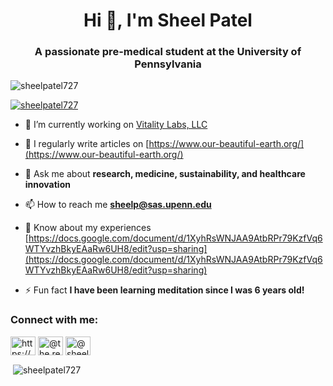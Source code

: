 <h1 align="center">Hi 👋, I'm Sheel Patel</h1>
<h3 align="center">A passionate pre-medical student at the University of Pennsylvania</h3>

<p align="left"> <img src="https://komarev.com/ghpvc/?username=sheelpatel727&label=Profile%20views&color=0e75b6&style=flat" alt="sheelpatel727" /> </p>

<p align="left"> <a href="https://github.com/ryo-ma/github-profile-trophy"><img src="https://github-profile-trophy.vercel.app/?username=sheelpatel727" alt="sheelpatel727" /></a> </p>

- 🔭 I’m currently working on [Vitality Labs, LLC](https://www.vitalitylabs.io/)

- 📝 I regularly write articles on [https://www.our-beautiful-earth.org/](https://www.our-beautiful-earth.org/)

- 💬 Ask me about **research, medicine, sustainability, and healthcare innovation**

- 📫 How to reach me **sheelp@sas.upenn.edu**

- 📄 Know about my experiences [https://docs.google.com/document/d/1XyhRsWNJAA9AtbRPr79KzfVq6WTYvzhBkyEAaRw6UH8/edit?usp=sharing](https://docs.google.com/document/d/1XyhRsWNJAA9AtbRPr79KzfVq6WTYvzhBkyEAaRw6UH8/edit?usp=sharing)

- ⚡ Fun fact **I have been learning meditation since I was 6 years old!**

<h3 align="left">Connect with me:</h3>
<p align="left">
<a href="https://linkedin.com/in/https://www.linkedin.com/in/sheelpatelnc/" target="blank"><img align="center" src="https://raw.githubusercontent.com/rahuldkjain/github-profile-readme-generator/master/src/images/icons/Social/linked-in-alt.svg" alt="https://www.linkedin.com/in/sheelpatelnc/" height="30" width="40" /></a>
<a href="https://instagram.com/@the.real.sheel" target="blank"><img align="center" src="https://raw.githubusercontent.com/rahuldkjain/github-profile-readme-generator/master/src/images/icons/Social/instagram.svg" alt="@the.real.sheel" height="30" width="40" /></a>
<a href="https://www.youtube.com/c/@sheelpatel331" target="blank"><img align="center" src="https://raw.githubusercontent.com/rahuldkjain/github-profile-readme-generator/master/src/images/icons/Social/youtube.svg" alt="@sheelpatel331" height="30" width="40" /></a>
</p>

<p>&nbsp;<img align="center" src="https://github-readme-stats.vercel.app/api?username=sheelpatel727&show_icons=true&locale=en" alt="sheelpatel727" /></p>


